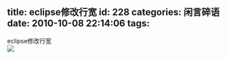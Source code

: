 title: eclipse修改行宽
id: 228
categories: 闲言碎语
date: 2010-10-08 22:14:06
tags:
---

eclipse修改行宽
</br>[![](http://m1.img.libdd.com/farm5/2012/0822/14/031DF980952720F76A1A39D1371B7A9A51638F8D7D8E_500_366.jpg)</img>](http://public.blu.livefilestore.com/y1pyXza0jHJ6O_r8oE9QkLf5RwXziPXWgyB9zRKfwnKIo2jbUuCX25ZYV0Tr7AX6eK_9pwxnhbtw1glDZU18AsveQ/%E4%BF%AE%E6%94%B9%E8%A1%8C%E5%AE%BD.jpg?psid=1)
